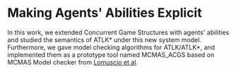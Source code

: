 # Making Agents' Abilities Explicit 
In this work, we extended Concurrent Game Structures with agents' abilities and studied the semantics of ATLK* under this new system model. Furthermore, we gave model checking algorithms for ATLK/ATLK*,  and implemented them as a prototype tool named MCMAS_ACGS based on MCMAS Model checker from [Lomuscio et al](https://vas.doc.ic.ac.uk/software/mcmas/).
